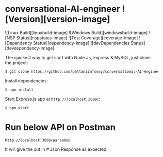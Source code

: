 

# conversational-AI-engineer   ![Version][version-image]

![Linux Build][linuxbuild-image]
![Windows Build][windowsbuild-image]
![NSP Status][nspstatus-image]
![Test Coverage][coverage-image]
![Dependency Status][dependency-image]
![devDependencies Status][devdependency-image]

The quickest way to get start with Node.Js, Express & MySQL, just clone the project:

```bash
$ git clone https://github.com/pattaniinfoway/conversational-AI-engineer.git
```

Install dependencies:

```bash
$ npm install
```

Start Express.js app at `http://localhost:3000/`:

```bash
$ npm start
```

# Run below API on Postman

```bash
http://localhost:3000/parseDoc
```

It will give the out in # Json Response as expected
